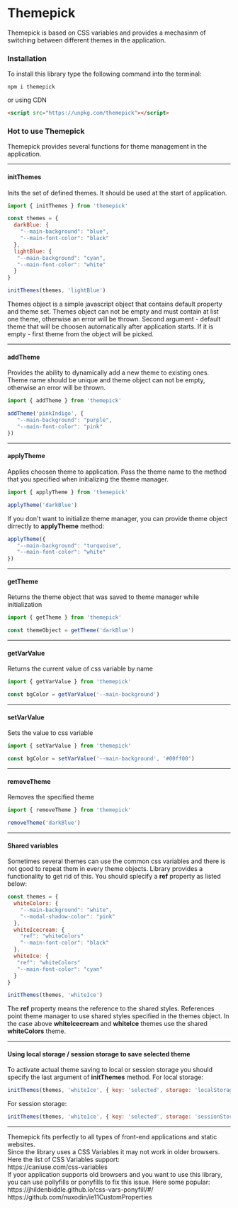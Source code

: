 # Themepick
Themepick is based on CSS variables and provides a mechasinm of switching between different themes in the application.

<h3>Installation</h3>
To install this library type the following command into the terminal:

```
npm i themepick
```

or using CDN

```html
<script src="https://unpkg.com/themepick"></script>
```
<h3>Hot to use Themepick</h3>

Themepick provides several functions for theme management in the application.
<hr>
<h4>initThemes</h4>
Inits the set of defined themes. It should be used at the start of application.

```javascript
import { initThemes } from 'themepick'
```

```javascript
const themes = {
  darkBlue: {
    "--main-background": "blue",
    "--main-font-color": "black"
  },
  lightBlue: {
   "--main-background": "cyan",
   "--main-font-color": "white"
  }
}

initThemes(themes, 'lightBlue')

```
Themes object is a simple javascript object that contains default property and theme set. Themes object can not be empty and must contain at list one theme, otherwise an error will be thrown. Second argument - default theme that will be choosen automatically after application starts. If it is empty - first theme from the object will be picked.

<hr>
<h4>addTheme</h4>
Provides the ability to dynamically add a new theme to existing ones. Theme name should be unique and theme object can not be empty, otherwise an error will be thrown.

```javascript
import { addTheme } from 'themepick'
```

```javascript
addTheme('pinkIndigo', {
   "--main-background": "purple",
   "--main-font-color": "pink"
})
```

<hr>
<h4>applyTheme</h4>
Applies choosen theme to application. Pass the theme name to the method that you specified when initializing the theme manager.

```javascript
import { applyTheme } from 'themepick'
```

```javascript
applyTheme('darkBlue')
```
If you don't want to initialize theme manager, you can provide theme object dirrectly to <b>applyTheme</b> method:

```javascript
applyTheme({
   "--main-background": "turquoise",
   "--main-font-color": "white"
})
```

<hr>
<h4>getTheme</h4>
Returns the theme object that was saved to theme manager while initialization

```javascript
import { getTheme } from 'themepick'
```

```javascript
const themeObject = getTheme('darkBlue')
```

<hr>
<h4>getVarValue</h4>
Returns the current value of css variable by name

```javascript
import { getVarValue } from 'themepick'
```

```javascript
const bgColor = getVarValue('--main-background')
```

<hr>
<h4>setVarValue</h4>
Sets the value to css variable

```javascript
import { setVarValue } from 'themepick'
```

```javascript
const bgColor = setVarValue('--main-background', '#00ff00')
```

<hr>
<h4>removeTheme</h4>
Removes the specified theme

```javascript
import { removeTheme } from 'themepick'
```

```javascript
removeTheme('darkBlue')
```

<hr>
<h4>Shared variables</h4>
Sometimes several themes can use the common css variables and there is not good to repeat them in every theme objects. Library provides a functionality to get rid of this. You should splecify a <b>ref</b> property as listed below:

```javascript
const themes = {
  whiteColors: {
    "--main-background": "white",
    "--modal-shadow-color": "pink"
  },
  whiteIcecream: {
    "ref": "whiteColors"
    "--main-font-color": "black"
  },
  whiteIce: {
   "ref": "whiteColors"
   "--main-font-color": "cyan"
  }
}

initThemes(themes, 'whiteIce')
```
The <b>ref</b> property means the reference to the shared styles. References point theme manager to use shared styles specified in the themes object. In the case above <b>whiteIcecream</b> and <b>whiteIce</b> themes use the shared <b>whiteColors</b> theme.

<hr>
<h4>Using local storage / session storage to save selected theme</h4>
To activate actual theme saving to local or session storage you should specify the last argument of <b>initThemes</b> method.
For local storage:

```javascript
initThemes(themes, 'whiteIce', { key: 'selected', storage: 'localStorage' })
```
For session storage:

```javascript
initThemes(themes, 'whiteIce', { key: 'selected', storage: 'sessionStorage' })
```

<hr>
Themepick fits perfectly to all types of front-end applications and static websites.<br>
Since the library uses a CSS Variables it may not work in older browsers.<br>
Here the list of CSS Variables support:<br>
https://caniuse.com/css-variables
<br>
If yoor application supports old browsers and you want to use this library, you can use pollyfills or ponyfills to fix this issue. Here some popular: <br>
https://jhildenbiddle.github.io/css-vars-ponyfill/#/ <br>
https://github.com/nuxodin/ie11CustomProperties <br>
